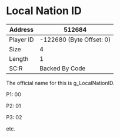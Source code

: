 
#  Local Nation ID
Address   | 512684
----------|-------------
Player ID | -122680 (Byte Offset: 0)
Size 	  | 4
Length 	  | 1
SC:R      | Backed By Code

The official name for this is g_LocalNationID.

P1: 00
P2: 01
P3: 02
etc.
